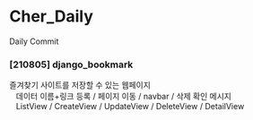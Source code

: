 # Cher_Daily
Daily Commit 

### [210805] django_bookmark <br/>
즐겨찾기 사이트를 저장할 수 있는 웹페이지<br/>
&nbsp;&nbsp;    데이터 이름+링크 등록 / 페이지 이동 / navbar / 삭제 확인 메시지<br/>
&nbsp;&nbsp;    ListView / CreateView / UpdateView / DeleteView / DetailView<br/>
